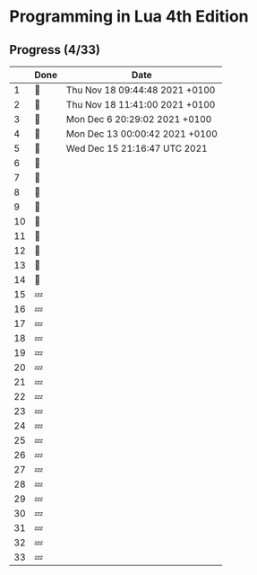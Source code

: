 # Programming in Lua 4th Edition

## Progress (4/33)

|     | Done    | Date                           |
| --- | ------- | ----                           |
| 1   | :bell:  | Thu Nov 18 09:44:48 2021 +0100 |
| 2   | :bell:  | Thu Nov 18 11:41:00 2021 +0100 |
| 3   | :bell:  | Mon Dec 6 20:29:02 2021 +0100  |
| 4   | :bell:  | Mon Dec 13 00:00:42 2021 +0100 |
| 5   | :bell:  | Wed Dec 15 21:16:47 UTC 2021   |
| 6   | :bell:  |                                |
| 7   | :bell:  |                                |
| 8   | :bell:  |                                |
| 9   | :bell:  |                                |
| 10  | :bell:  |                                |
| 11  | :bell:  |                                |
| 12  | :bell:  |                                |
| 13  | :bell:  |                                |
| 14  | :bell:  |                                |
| 15  | :zzz:   |                                |
| 16  | :zzz:   |                                |
| 17  | :zzz:   |                                |
| 18  | :zzz:   |                                |
| 19  | :zzz:   |                                |
| 20  | :zzz:   |                                |
| 21  | :zzz:   |                                |
| 22  | :zzz:   |                                |
| 23  | :zzz:   |                                |
| 24  | :zzz:   |                                |
| 25  | :zzz:   |                                |
| 26  | :zzz:   |                                |
| 27  | :zzz:   |                                |
| 28  | :zzz:   |                                |
| 29  | :zzz:   |                                |
| 30  | :zzz:   |                                |
| 31  | :zzz:   |                                |
| 32  | :zzz:   |                                |
| 33  | :zzz:   |                                |
